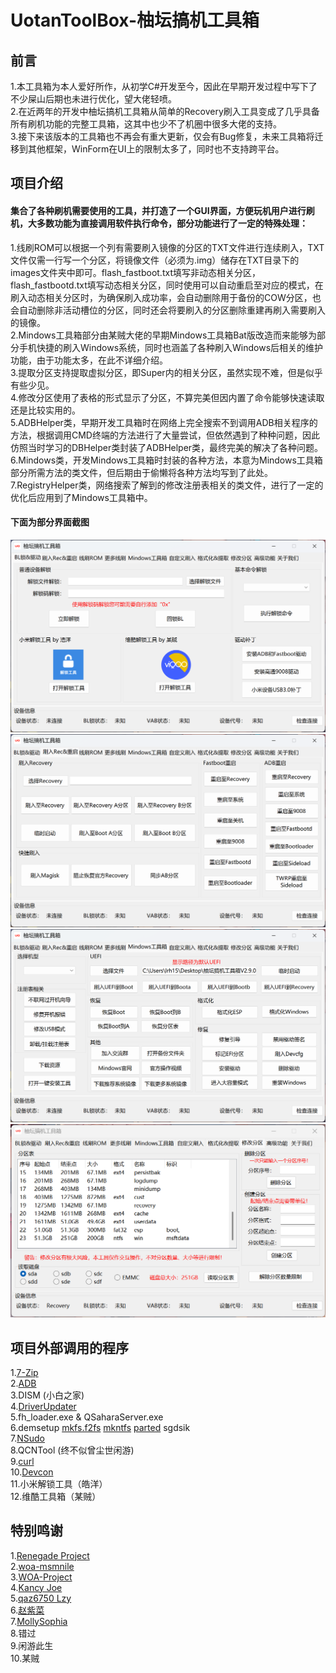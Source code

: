 # UotanToolBox-柚坛搞机工具箱

## 前言
1.本工具箱为本人爱好所作，从初学C#开发至今，因此在早期开发过程中写下了不少屎山后期也未进行优化，望大佬轻喷。<br/>
2.在近两年的开发中柚坛搞机工具箱从简单的Recovery刷入工具变成了几乎具备所有刷机功能的完整工具箱，这其中也少不了机圈中很多大佬的支持。<br/>
3.接下来该版本的工具箱也不再会有重大更新，仅会有Bug修复，未来工具箱将迁移到其他框架，WinForm在UI上的限制太多了，同时也不支持跨平台。<br/>

## 项目介绍
#### 集合了各种刷机需要使用的工具，并打造了一个GUI界面，方便玩机用户进行刷机，大多数功能为直接调用软件执行命令，部分功能进行了一定的特殊处理：<br/>
1.线刷ROM可以根据一个列有需要刷入镜像的分区的TXT文件进行连续刷入，TXT文件仅需一行写一个分区，将镜像文件（必须为.img）储存在TXT目录下的images文件夹中即可。flash_fastboot.txt填写非动态相关分区， flash_fastbootd.txt填写动态相关分区，同时使用可以自动重启至对应的模式，在刷入动态相关分区时，为确保刷入成功率，会自动删除用于备份的COW分区，也会自动删除非活动槽位的分区，同时还会将要刷入的分区删除重建再刷入需要刷入的镜像。<br/>
2.Mindows工具箱部分由某贼大佬的早期Mindows工具箱Bat版改造而来能够为部分手机快捷的刷入Windows系统，同时也涵盖了各种刷入Windows后相关的维护功能，由于功能太多，在此不详细介绍。<br/>
3.提取分区支持提取虚拟分区，即Super内的相关分区，虽然实现不难，但是似乎有些少见。<br/>
4.修改分区使用了表格的形式显示了分区，不算完美但因内置了命令能够快速读取还是比较实用的。<br/>
5.ADBHelper类，早期开发工具箱时在网络上完全搜索不到调用ADB相关程序的方法，根据调用CMD终端的方法进行了大量尝试，但依然遇到了种种问题，因此仿照当时学习的DBHelper类封装了ADBHelper类，最终完美的解决了各种问题。<br/>
6.Mindows类，开发Mindows工具箱时封装的各种方法，本意为Mindows工具箱部分所需方法的类文件，但后期由于偷懒将各种方法均写到了此处。<br/>
7.RegistryHelper类，网络搜索了解到的修改注册表相关的类文件，进行了一定的优化后应用到了Mindows工具箱中。<br/>
#### 下面为部分界面截图
![](https://github.com/Uotan-Dev/UotanToolBox/blob/main/PNG/UnlockBootloader.png)
![](https://github.com/Uotan-Dev/UotanToolBox/blob/main/PNG/Recovery&Reboot.png)
![](https://github.com/Uotan-Dev/UotanToolBox/blob/main/PNG/MindowsToolBox.png)
![](https://github.com/Uotan-Dev/UotanToolBox/blob/main/PNG/MakePart.png)

## 项目外部调用的程序
1.[7-Zip](https://7-zip.org/)<br/>
2.[ADB](https://developer.android.google.cn/studio/releases/platform-tools?hl=zh-cn)<br/>
3.DISM (小白之家)<br/>
4.[DriverUpdater](https://github.com/WOA-Project/DriverUpdater)<br/>
5.fh_loader.exe & QSaharaServer.exe<br/>
6.demsetup [mkfs.f2fs](https://git.kernel.org/pub/scm/linux/kernel/git/jaegeuk/f2fs-tools.git/) [mkntfs](https://github.com/AlbertGoma/ntfs-3g) [parted](https://git.savannah.gnu.org/cgit/parted.git) sgdsik<br/>
7.[NSudo](https://github.com/M2TeamArchived/NSudo)<br/>
8.QCNTool (终不似曾尘世闲游)<br/>
9.[curl](https://curl.se/windows/)<br/>
10.[Devcon](https://learn.microsoft.com/zh-cn/windows-hardware/drivers/devtest/devcon)<br/>
11.小米解锁工具（皓洋）<br/>
12.维酷工具箱（某贼）<br/>

## 特别鸣谢
1.[Renegade Project](https://github.com/edk2-porting/)<br/>
2.[woa-msmnile](https://github.com/woa-msmnile)<br/>
3.[WOA-Project](https://github.com/WOA-Project)<br/>
4.[Kancy Joe](https://github.com/sunflower2333)<br/>
5.[qaz6750 Lzy](https://github.com/qaz6750)<br/>
6.[赵紫菜](https://github.com/13584452567)<br/>
7.[MollySophia](https://github.com/MollySophia)<br/>
8.错过<br/>
9.闲游此生<br/>
10.某贼<br/>